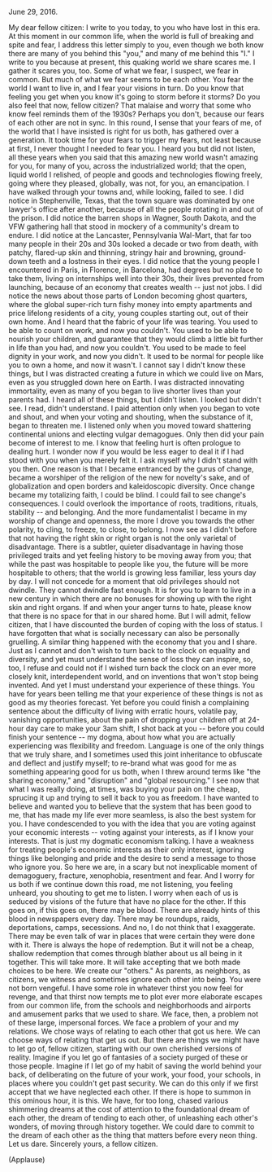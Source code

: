 
June 29, 2016.

My dear fellow citizen:
I write to you today,
to you who have lost in this era.
At this moment in our common life,
when the world is full of breaking
and spite
and fear,
I address this letter
simply to you,
even though we both know
there are many of you behind this &quot;you,&quot;
and many of me behind this &quot;I.&quot;
I write to you because at present,
this quaking world we share scares me.
I gather it scares you, too.
Some of what we fear, I suspect,
we fear in common.
But much of what we fear
seems to be each other.
You fear the world I want to live in,
and I fear your visions in turn.
Do you know that feeling you get
when you know it&#39;s going to storm
before it storms?
Do you also feel that now,
fellow citizen?
That malaise and worry
that some who know
feel reminds them of the 1930s?
Perhaps you don&#39;t,
because our fears of each other
are not in sync.
In this round, I sense
that your fears of me,
of the world that I have insisted
is right for us both,
has gathered over a generation.
It took time for your fears
to trigger my fears,
not least because at first,
I never thought I needed to fear you.
I heard you
but did not listen,
all these years when you said
that this amazing new world
wasn&#39;t amazing for you,
for many of you,
across the industrialized world;
that the open, liquid world I relished,
of people and goods
and technologies flowing freely,
going where they pleased, globally,
was not, for you, an emancipation.
I have walked through your towns
and, while looking, failed to see.
I did notice in Stephenville, Texas,
that the town square was dominated
by one lawyer&#39;s office after another,
because of all the people
rotating in and out of the prison.
I did notice the barren shops
in Wagner, South Dakota,
and the VFW gathering hall
that stood in mockery
of a community&#39;s dream to endure.
I did notice
at the Lancaster, Pennsylvania Wal-Mart,
that far too many people
in their 20s and 30s
looked a decade or two from death,
with patchy, flared-up skin
and thinning, stringy hair
and browning, ground-down teeth
and a lostness in their eyes.
I did notice that the young people
I encountered in Paris,
in Florence, in Barcelona,
had degrees but no place to take them,
living on internships well into their 30s,
their lives prevented from launching,
because of an economy
that creates wealth --
just not jobs.
I did notice the news about those parts
of London becoming ghost quarters,
where the global super-rich
turn fishy money into empty apartments
and price lifelong residents of a city,
young couples starting out,
out of their own home.
And I heard that the fabric of your life
was tearing.
You used to be able to count on work,
and now you couldn&#39;t.
You used to be able
to nourish your children,
and guarantee that they would climb
a little bit further in life than you had,
and now you couldn&#39;t.
You used to be made to feel dignity
in your work, and now you didn&#39;t.
It used to be normal
for people like you to own a home,
and now it wasn&#39;t.
I cannot say
I didn&#39;t know these things,
but I was distracted
creating a future in which
we could live on Mars,
even as you struggled down here on Earth.
I was distracted
innovating immortality,
even as many of you began to live
shorter lives than your parents had.
I heard all of these things,
but I didn&#39;t listen.
I looked
but didn&#39;t see.
I read, didn&#39;t understand.
I paid attention
only when you began to vote and shout,
and when your voting and shouting,
when the substance of it,
began to threaten me.
I listened only when you moved
toward shattering continental unions
and electing vulgar demagogues.
Only then did your pain become of interest
to me.
I know that feeling hurt
is often prologue to dealing hurt.
I wonder now
if you would be less eager to deal it
if I had stood with you
when you merely felt it.
I ask myself
why I didn&#39;t stand with you then.
One reason is that I became entranced
by the gurus of change,
became a worshiper of the religion
of the new for novelty&#39;s sake,
and of globalization and open borders
and kaleidoscopic diversity.
Once change became my totalizing faith,
I could be blind.
I could fail to see change&#39;s consequences.
I could overlook the importance
of roots, traditions,
rituals, stability --
and belonging.
And the more fundamentalist I became
in my worship of change and openness,
the more I drove you
towards the other polarity,
to cling,
to freeze,
to close,
to belong.
I now see as I didn&#39;t before
that not having
the right skin or right organ
is not the only varietal of disadvantage.
There is a subtler, quieter disadvantage
in having those privileged traits
and yet feeling history to be
moving away from you;
that while the past was hospitable
to people like you,
the future will be more hospitable
to others;
that the world is growing less familiar,
less yours day by day.
I will not concede for a moment
that old privileges should not dwindle.
They cannot dwindle fast enough.
It is for you to learn to live
in a new century in which
there are no bonuses for showing up
with the right skin and right organs.
If and when your anger turns to hate,
please know that there is no space
for that in our shared home.
But I will admit, fellow citizen,
that I have discounted the burden
of coping with the loss of status.
I have forgotten
that what is socially necessary
can also be personally gruelling.
A similar thing happened
with the economy that you and I share.
Just as I cannot and don&#39;t wish
to turn back to the clock
on equality and diversity,
and yet must understand
the sense of loss they can inspire,
so, too, I refuse
and could not if I wished
turn back the clock on an ever more
closely knit, interdependent world,
and on inventions
that won&#39;t stop being invented.
And yet I must understand
your experience of these things.
You have for years been telling me
that your experience of these things
is not as good as my theories forecast.
Yet before you could finish
a complaining sentence
about the difficulty of living
with erratic hours, volatile pay,
vanishing opportunities,
about the pain of dropping
your children off at 24-hour day care
to make your 3am shift,
I shot back at you -- before you
could finish your sentence --
my dogma,
about how what you are actually
experiencing was flexibility
and freedom.
Language is one of the only things
that we truly share,
and I sometimes used
this joint inheritance
to obfuscate
and deflect
and justify myself;
to re-brand what was good for me
as something appearing good for us both,
when I threw around terms
like &quot;the sharing economy,&quot;
and &quot;disruption&quot;
and &quot;global resourcing.&quot;
I see now that what I was really doing,
at times,
was buying your pain on the cheap,
sprucing it up
and trying to sell it back to you
as freedom.
I have wanted to believe
and wanted you to believe
that the system that has been good to me,
that has made my life ever more seamless,
is also the best system for you.
I have condescended to you
with the idea that you are voting
against your economic interests --
voting against your interests,
as if I know your interests.
That is just my dogmatic
economism talking.
I have a weakness
for treating people&#39;s economic interests
as their only interest,
ignoring things like belonging and pride
and the desire to send a message
to those who ignore you.
So here we are,
in a scary but not inexplicable moment
of demagoguery, fracture,
xenophobia, resentment and fear.
And I worry for us both
if we continue down this road,
me not listening,
you feeling unheard,
you shouting to get me to listen.
I worry when each of us is seduced
by visions of the future
that have no place for the other.
If this goes on,
if this goes on,
there may be blood.
There are already hints of this blood
in newspapers every day.
There may be roundups, raids,
deportations, camps, secessions.
And no, I do not think that I exaggerate.
There may be even talk of war
in places that were certain
they were done with it.
There is always the hope of redemption.
But it will not be a cheap,
shallow redemption
that comes through blather
about us all being in it together.
This will take more.
It will take accepting that we both
made choices to be here.
We create our &quot;others.&quot;
As parents, as neighbors, as citizens,
we witness and sometimes ignore each other
into being.
You were not born vengeful.
I have some role
in whatever thirst
you now feel for revenge,
and that thirst now tempts me
to plot ever more elaborate escapes
from our common life,
from the schools and neighborhoods
and airports and amusement parks
that we used to share.
We face, then,
a problem not of these large,
impersonal forces.
We face a problem
of your and my relations.
We chose ways of relating to each other
that got us here.
We can choose ways of relating
that get us out.
But there are things
we might have to let go of,
fellow citizen,
starting with our own cherished
versions of reality.
Imagine if you let go of fantasies
of a society purged
of these or those people.
Imagine if I let go of my habit
of saving the world behind your back,
of deliberating on the future
of your work,
your food,
your schools,
in places where you couldn&#39;t
get past security.
We can do this only if we first accept
that we have neglected each other.
If there is hope to summon
in this ominous hour,
it is this.
We have, for too long,
chased various shimmering dreams
at the cost of attention
to the foundational dream of each other,
the dream of tending to each other,
of unleashing each other&#39;s wonders,
of moving through history together.
We could dare to commit
to the dream of each other
as the thing that matters
before every neon thing.
Let us dare.
Sincerely yours,
a fellow citizen.

(Applause)

